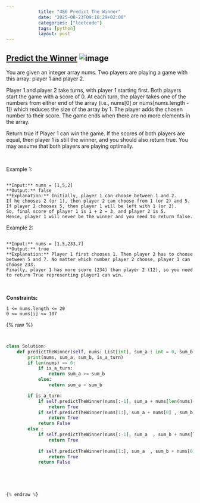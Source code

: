 ```yaml
---
            title: "486 Predict The Winner"
            date: "2025-08-23T09:18:29+02:00"
            categories: ["leetcode"]
            tags: [python]
            layout: post
---
```

            
## [Predict the Winner](https://leetcode.com/problems/predict-the-winner) ![image](https://img.shields.io/badge/Difficulty-Medium-orange)

You are given an integer array nums. Two players are playing a game with this array: player 1 and player 2.

Player 1 and player 2 take turns, with player 1 starting first. Both players start the game with a score of 0. At each turn, the player takes one of the numbers from either end of the array (i.e., nums[0] or nums[nums.length - 1]) which reduces the size of the array by 1. The player adds the chosen number to their score. The game ends when there are no more elements in the array.

Return true if Player 1 can win the game. If the scores of both players are equal, then player 1 is still the winner, and you should also return true. You may assume that both players are playing optimally.

 

Example 1:

```

**Input:** nums = [1,5,2]
**Output:** false
**Explanation:** Initially, player 1 can choose between 1 and 2. 
If he chooses 2 (or 1), then player 2 can choose from 1 (or 2) and 5. If player 2 chooses 5, then player 1 will be left with 1 (or 2). 
So, final score of player 1 is 1 + 2 = 3, and player 2 is 5. 
Hence, player 1 will never be the winner and you need to return false.

```

Example 2:

```

**Input:** nums = [1,5,233,7]
**Output:** true
**Explanation:** Player 1 first chooses 1. Then player 2 has to choose between 5 and 7. No matter which number player 2 choose, player 1 can choose 233.
Finally, player 1 has more score (234) than player 2 (12), so you need to return True representing player1 can win.

```

 

**Constraints:**

	1 <= nums.length <= 20
	0 <= nums[i] <= 107

{% raw %}


```python


class Solution:
    def predictTheWinner(self, nums: List[int], sum_a : int = 0, sum_b : int = 0 , is_a_turn : bool = True ) -> bool:
        print(nums, sum_a, sum_b, is_a_turn)
        if len(nums) == 0:
            if is_a_turn:
                return sum_a >= sum_b
            else:
                return sum_a < sum_b

        if is_a_turn:
            if self.predictTheWinner(nums[:-1], sum_a + nums[len(nums)-1] , sum_b, not is_a_turn ) == False:
                return True
            if self.predictTheWinner(nums[1:], sum_a + nums[0] , sum_b, not is_a_turn ) == False:
                return True
            return False
        else :
            if self.predictTheWinner(nums[:-1], sum_a  , sum_b + nums[len(nums)-1], not is_a_turn ) == False:
                return True
            
            if self.predictTheWinner(nums[1:], sum_a  , sum_b + nums[0], not is_a_turn ) == False :
                return True
            return False
            

        


{% endraw %}
```
